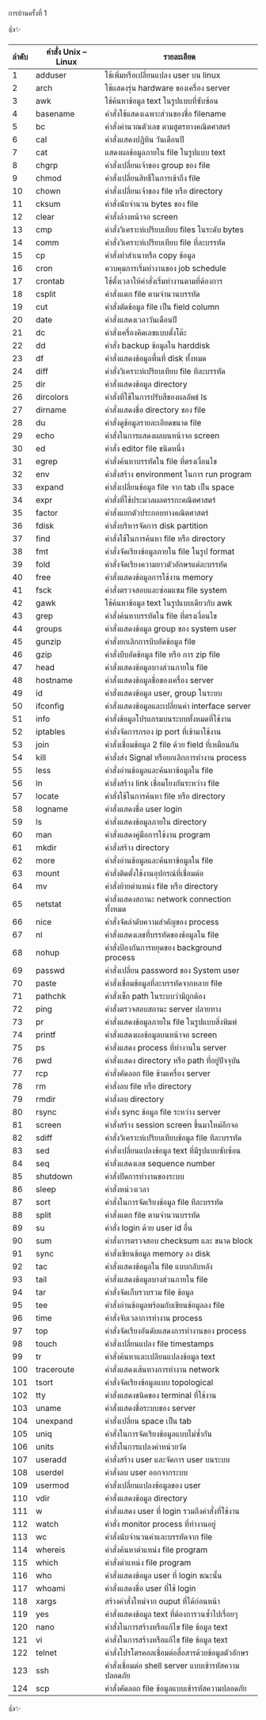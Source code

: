 การบ้านครั้งที่ 1

:+1::sparkles:

ลำดับ   |   คำสั่ง Unix – Linux   |   รายละเอียด
------ | ------------- | -------
1   |  adduser	|  ใช้เพิ่มหรือเปลี่ยนแปลง user บน linux
2   |  arch	|  ใช้แสดงรุ่น hardware ของเครื่อง server
3   |	 awk	 |  ใช้ค้นหาข้อมูล text ในรูปแบบที่ซับซ้อน
4   |	 basename	 |  คำสั่งใช้แสดงเฉพาะส่วนของชื่อ filename
5   |  bc	|  คำสั่งคำนวณตัวเลข ตามสูตรทางคณิตศาสตร์ 
6   |  cal	 |  คำสั่งแสดงปฏิทิน วันเดือนปี 
7   |	 cat	 |  แสดงผลข้อมูลภายใน file ในรูปแบบ text
8   |	 chgrp	 |  คำสั่งเปลี่ยนเจ้าของ group ของ file
9   |	 chmod	 |  คำสั่งเปลี่ยนสิทธิ์ในการเข้าถึง file
10  |  chown	 |  คำสั่งเปลี่ยนเจ้าของ file หรือ directory
11  |	 cksum	 |  คำสั่งนับจำนวน bytes ของ file
12  |	 clear	 |  คำสั่งล้างหน้าจอ screen
13  |	 cmp	 | คำสั่งวิเคราะห์เปรียบเทียบ files ในระดับ bytes
14  |	 comm	|  คำสั่งวิเคราะห์เปรียบเทียบ file ที่ละบรรทัด
15  |	 cp	|  คำสั่งทำสำเนาหรือ copy ข้อมูล
16  |	 cron	|  ควบคุมการเริ่มทำงานของ job schedule
17  |	 crontab	 |  ใช้ตั้งเวลาให้คำสั่งเริ่มทำงานตามที่ต้องการ
18  |	 csplit	|  คำสั่งแตก file ตามจำนวนบรรทัด
19  |	 cut	 | คำสั่งตัดข้อมูล file เป็น field column
20  |	 date	|  คำสั่งแสดงเวลาวันเดือนปี 
21  |	 dc	|  คำสั่งเครื่องคิดเลขแบบตั้งโต๊ะ
22  |	 dd	|  คำสั่ง backup ข้อมูลใน harddisk
23  |	 df	|  คำสั่งแสดงข้อมูลพื้นที่ disk ทั้งหมด
24  |	 diff	|  คำสั่งวิเคราะห์เปรียบเทียบ file ทีละบรรทัด
25  |	 dir	 |  คำสั่งแสดงข้อมูล directory
26  |	 dircolors	 |  คำสั่งที่ใช้ในการปรับสีของผลลัพธ์ ls
27  |	 dirname	 |  คำสั่งแสดงชื่อ directory ของ file
28  |	 du	|  คำสั่งดูข้อมูลรายละเอียดขนาด file
29  |	 echo	|  คำสั่งในการแสดงผลบนหน้าจอ screen
30  |	 ed	|  คำสั่ง editor file ชนิดหนึ่ง
31  |	 egrep	| คำสั่งค้นหาบรรทัดใน file ที่ตรงเงื่อนไข
32  |	 env	| คำสั่งสร้าง environment ในการ run program
33  |	 expand	| คำสั่งเปลี่ยนข้อมูล file จาก tab เป็น space
34  |	expr	|  คำสั่งที่ใช้ประมวลผลตรรกะคณิตศาสตร์ 
35  |	factor	|  คำสั่งแยกตัวประกอบทางคณิตศาสตร์ 
36  |	fdisk | คำสั่งบริหารจัดการ disk partition
37  |	find	|  คำสั่งใช้ในการค้นหา file หรือ directory
38  |	fmt	| คำสั่งจัดเรียงข้อมูลภายใน file ในรูป format
39  |	fold	|  คำสั่งจัดเรียงความยาวตัวอักษรแต่ละบรรทัด
40  |	free	|  คำสั่งแสดงข้อมูลการใช้งาน memory
41  |	fsck	|  คำสั่งตรวจสอบและซ่อมแซม file system
42  |	gawk	|  ใช้ค้นหาข้อมูล text ในรูปแบบเดียวกับ awk
43  |	grep	|  คำสั่งค้นหาบรรทัดใน file ที่ตรงเงื่อนไข
44  |	groups	|  คำสั่งแสดงข้อมูล group ของ system user
45  |	gunzip	|  คำสั่งยกเลิกการบีบอัดข้อมูล file
46  |	gzip	|  คำสั่งบีบอัดข้อมูล file หรือ การ zip file
47  |	head	|  คำสั่งแสดงข้อมูลบางส่วนภายใน file
48  |	hostname	|  คำสั่งแสดงข้อมูลชื่อของเครื่อง server
49  |	id	|  คำสั่งแสดงข้อมูล user, group ในระบบ
50  |	ifconfig	|  คำสั่งแสดงข้อมูลและเปลี่ยนค่า interface server
51  |	info	|  คำสั่งข้อมูลโปรแกรมบนระบบทั้งหมดที่ใช้งาน
52  |	iptables	|  คำสั่งจัดการกรอง ip port ที่เข้ามาใช้งาน
53  |	join	|  คำสั่งเชื่อมข้อมูล 2 file ด้วย field ที่เหมือนกัน
54  |	kill	|  คำสั่งส่ง Signal หรือยกเลิกการทำงาน process
55  |	less	|  คำสั่งอ่านข้อมูลและค้นหาข้อมูลใน file
56  |	ln	|  คำสั่งสร้าง link เชื่อมโยงกันระหว่าง file
57  |	locate	|  คำสั่งใช้ในการค้นหา file หรือ directory
58  |	logname	 |  คำสั่งแสดงชื่อ user login
59  |	ls	|  คำสั่งแสดงข้อมูลภายใน directory
60  |	man	 | คำสั่งแสดงคู่มือการใช้งาน program
61  |	mkdir	 |  คำสั่งสร้าง directory
62  |	more	|  คำสั่งอ่านข้อมูลและค้นหาข้อมูลใน file
63  |	mount	|  คำสั่งติดตั้งใช้งานอุปกรณ์ที่เชื่อมต่อ
64  |	mv	|  คำสั่งย้ายตำแหน่ง file หรือ directory
65  |	netstat |  คำสั่งแสดงสถานะ network connection ทั้งหมด
66  |	nice	| คำสั่งจัดลำดับความสำคัญของ process
67  |	nl	|  คำสั่งแสดงเลขที่บรรทัดของข้อมูลใน file
68  |	nohup	 |  คำสั่งป้องกันการหยุดของ background process
69  |	passwd	|  คำสั่งเปลี่ยน password ของ System user
70  |	paste	 |  คำสั่งเชื่อมข้อมูลที่ละบรรทัดจากหลาย file
71  |	pathchk	|  คำสั่งเช็ก path ในระบบว่ามีถูกต้อง
72  |	ping	|  คำสั่งตรวจสอบสถานะ server ปลายทาง
73  | 	pr	|  คำสั่งแสดงข้อมูลภายใน file ในรูปแบบสิ่งพิมพ์ 
74  |	printf	|  คำสั่งแสดงผลข้อมูลบนหน้าจอ screen
75  |	ps	|  คำสั่งแสดง process ที่ทำงานใน server
76  |	pwd	 | คำสั่งแสดง directory หรือ path ที่อยู่ปัจจุบัน
77  |	rcp	 | คำสั่งคัดลอก file ข้ามเครื่อง server
78  |	rm	 | คำสั่งลบ file หรือ directory
79  |	rmdir	|  คำสั่งลบ directory
80  |	rsync	 | คำสั่ง sync ข้อมูล file ระหว่าง server
81  |	screen	|  คำสั่งสร้าง session screen ขึ้นมาใหม่อีกจอ
82  |	sdiff	 | คำสั่งวิเคราะห์เปรียบเทียบข้อมูล file ทีละบรรทัด
83  |	sed	 | คำสั่งเปลี่ยนแปลงข้อมูล text ที่มีรูปแบบซับซ้อน
84  |	seq	 | คำสั่งแสดงเลข sequence number
85  |	shutdown	|  คำสั่งปิดการทำงานของระบบ
86  |	sleep	 | คำสั่งหน่วงเวลา
87  |	sort	|  คำสั่งในการจัดเรียงข้อมูล file ทีละบรรทัด
88  |	split	 | คำสั่งแตก file ตามจำนวนบรรทัด
89  |	su	|  คำสั่ง login ด้วย user id อื่น
90  |	sum	 | คำสั่งการตรวจสอบ checksum และ ขนาด block
91  |	sync	|  คำสั่งเขียนข้อมูล memory ลง disk
92  |	tac	 | คำสั่งแสดงข้อมูลใน file แบบกลับหลัง
93  |	tail	|  คำสั่งแสดงข้อมูลบางส่วนภายใน file
94  |	tar	 |  คำสั่งจัดเก็บรวบรวม file ข้อมูล
95  |	tee	 |  คำสั่งอ่านข้อมูลพร้อมกับเขียนข้อมูลลง file
96  |	time	|  คำสั่งจับเวลาการทำงาน process
97  |	top	 |  คำสั่งจัดเรียงอันดับแสดงการทำงานของ process
98  |	touch	 | คำสั่งเปลี่ยนแปลง file timestamps
99  |	tr	|  คำสั่งค้นหาและเปลียนแปลงข้อมูล text
100 |	traceroute	|  คำสั่งแสดงเส้นทางการทำงาน network
101 |	tsort	 |  คำสั่งจัดเรียงข้อมูลแบบ topological
102 |	tty	 |  คำสั่งแสดงชนิดของ terminal ที่ใช้งาน
103 |	uname	 |  คำสั่งแสดงชื่อระบบของ server
104 |	unexpand	|  คำสั่งเปลี่ยน space เป็น tab
105 |	uniq	|  คำสั่งในการจัดเรียงข้อมูลแบบไม่ซ้ำกัน
106 |	units	 |  คำสั่งในการแปลงค่าหน่วยวัด
107 |	useradd	|  คำสั่งสร้าง user และจัดการ user บนระบบ
108 |	userdel	 |  คำสั่งลบ user ออกจากระบบ
109 |	usermod	 |  คำสั่งเปลี่ยนแปลงข้อมูลของ user
110 |	vdir	|  คำสั่งแสดงข้อมูล directory
111 |	w	 |  คำสั่งแสดง user ที่ login รวมถึงคำสั่งที่ใช้งาน
112 |	watch	 |  คำสั่ง monitor process ที่ทำงานอยู่ 
113 |	wc	|  คำสั่งนับจำนวนคำและบรรทัดจาก file
114 |	whereis	 |  คำสั่งค้นหาตำแหน่ง file program
115 |	which	 |  คำสั่งตำแหน่ง file program
116 |	who	 |  คำสั่งแสดงข้อมูล user ที่ login ขณะนั้น
117 |	whoami | คำสั่งแสดงชื่อ user ที่ใช้ login
118 |	xargs	 |  สร้างคำสั่งใหม่จาก ouput ที่ได้ก่อนหน้า
119 |	yes	 |  คำสั่งแสดงข้อมูล text ที่ต้องการวนซ้ำไปเรื่อยๆ
120 |	nano	|  คำสั่งในการสร้างหรือแก้ไข file ข้อมูล text
121 |	vi	|  คำสั่งในการสร้างหรือแก้ไข file ข้อมูล text
122 |	telnet	|  คำสั่งโปรโตรคอลเชื่อมต่อสื่อสารด้วยข้อมูลตัวอักษร
123 |	ssh	 |  คำสั่งเชื่อมต่อ shell server แบบเข้ารหัสความปลอดภัย
124 |	scp	 |  คำสั่งคัดลอก file ข้อมูลแบบเข้ารหัสความปลอดภัย



:+1::sparkles:
